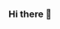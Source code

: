 ### Hi there 👋

<!--
**Jnoodles/Jnoodles** is a ✨ _special_ ✨ repository because its `README.md` (this file) appears on your GitHub profile.

Here are some ideas to get you started:

- 🔭 I’m currently majoring in high energy physics at Fudan University, Shanghai.
- 🌱 I’m currently learning 
- 📫 How to reach me: wjdong19@fudan.edu.cn
- 😄 Pronouns: ...
- ⚡ Fun fact: ...
-->

